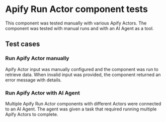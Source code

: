 # Apify Run Actor component tests

This component was tested manually with various Apify Actors. The component was tested with manual runs and with an AI Agent as a tool.

## Test cases

### Run Apify Actor manually
Apify Actor input was manually configured and the component was run to retrieve data.
When invalid input was provided, the component returned an error message with details.

### Run Apify Actor with AI Agent
Multiple Apify Run Actor components with different Actors were connected to an AI Agent.
The agent was given a task that required running multiple Apify Actors to complete.
